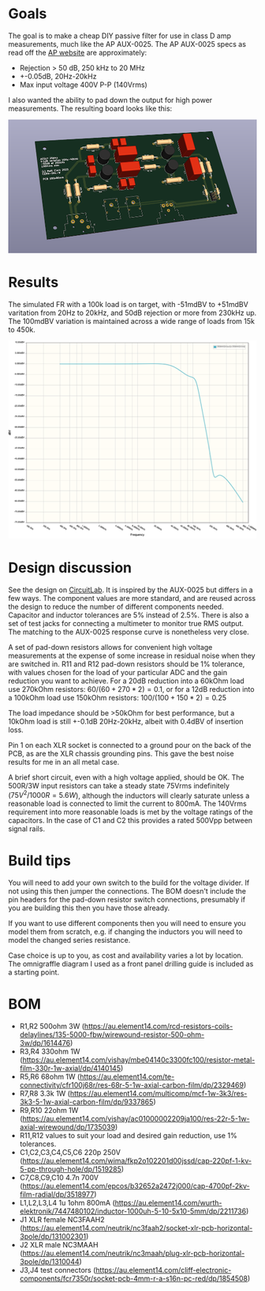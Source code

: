 # Goals

The goal is to make a cheap DIY passive filter for use in class D amp measurements, much like the AP AUX-0025.  The AP AUX-0025 specs as read off the [AP website](https://www.ap.com/analyzers-accessories/accessories/aux-family-switching-amplifier-measurement-filters/) are approximately:
* Rejection > 50 dB, 250 kHz to 20 MHz
* +-0.05dB, 20Hz-20kHz
* Max input voltage 400V P-P (140Vrms)

I also wanted the ability to pad down the output for high power measurements.  The resulting board looks like this:

![3D board model](./board_3D.png)

# Results

The simulated FR with a 100k load is on target, with -51mdBV to +51mdBV varitation from 20Hz to 20kHz, and 50dB rejection or more from 230kHz up.  The 100mdBV variation is maintained across a wide range of loads from 15k to 450k.

![Screenshot of simulated frequency response](./freq_load100k.png)



# Design discussion

See the design on [CircuitLab](https://www.circuitlab.com/editor/#?id=9zaq989z472b). It is inspired by the AUX-0025 but differs in a few ways.  The component values are more standard, and are reused across the design to reduce the number of different components needed.  Capacitor and inductor tolerances are 5% instead of 2.5%.  There is also a set of test jacks for connecting a multimeter to monitor true RMS output.  The matching to the AUX-0025 response curve is nonetheless very close.

A set of pad-down resistors allows for convenient high voltage measurements at the expense of some increase in residual noise when they are switched in.  R11 and R12 pad-down resistors should be 1% tolerance, with values chosen for the load of your particular ADC and the gain reduction you want to achieve.  For a 20dB reduction into a 60kOhm load use 270kOhm resistors: $60/(60+270*2)=0.1$, or for a 12dB reduction into a 100kOhm load use 150kOhm resistors: $100/(100+150*2)=0.25$ 

The load impedance should be >50kOhm for best performance, but a 10kOhm load is still +-0.1dB 20Hz-20kHz, albeit with 0.4dBV of insertion loss.

Pin 1 on each XLR socket is connected to a ground pour on the back of the PCB, as are the XLR chassis grounding pins.  This gave the best noise results for me in an all metal case.

A brief short circuit, even with a high voltage applied, should be OK. The 500R/3W input resistors can take a steady state 75Vrms indefinitely ($75V^2/1000R=5.6W$), although the inductors will clearly saturate unless a reasonable load is connected to limit the current to 800mA. The 140Vrms requirement into more reasonable loads is met by the voltage ratings of the capacitors. In the case of C1 and C2 this provides a rated 500Vpp between signal rails.

# Build tips

You will need to add your own switch to the build for the voltage divider. If not using this then jumper the connections. The BOM doesn't include the pin headers for the pad-down resistor switch connections, presumably if you are building this then you have those already.

If you want to use different components then you will need to ensure you model them from scratch, e.g. if changing the inductors you will need to model the changed series resistance.  

Case choice is up to you, as cost and availability varies a lot by location.  The omnigraffle diagram I used as a front panel drilling guide is included as a starting point.

# BOM

* R1,R2 500ohm 3W (https://au.element14.com/rcd-resistors-coils-delaylines/135-5000-fbw/wirewound-resistor-500-ohm-3w/dp/1614476)
* R3,R4 330ohm 1W (https://au.element14.com/vishay/mbe04140c3300fc100/resistor-metal-film-330r-1w-axial/dp/4140145)
* R5,R6 68ohm 1W (https://au.element14.com/te-connectivity/cfr100j68r/res-68r-5-1w-axial-carbon-film/dp/2329469)
* R7,R8 3.3k 1W (https://au.element14.com/multicomp/mcf-1w-3k3/res-3k3-5-1w-axial-carbon-film/dp/9337865)
* R9,R10 22ohm 1W (https://au.element14.com/vishay/ac01000002209ja100/res-22r-5-1w-axial-wirewound/dp/1735039)
* R11,R12 values to suit your load and desired gain reduction, use 1% tolerances. 
* C1,C2,C3,C4,C5,C6 220p 250V (https://au.element14.com/wima/fkp2o102201d00jssd/cap-220pf-1-kv-5-pp-through-hole/dp/1519285)
* C7,C8,C9,C10 4.7n 700V (https://au.element14.com/epcos/b32652a2472j000/cap-4700pf-2kv-film-radial/dp/3518977)
* L1,L2,L3,L4 1u 1ohm 800mA (https://au.element14.com/wurth-elektronik/7447480102/inductor-1000uh-5-10-5x10-5mm/dp/2211736)
* J1 XLR female NC3FAAH2 (https://au.element14.com/neutrik/nc3faah2/socket-xlr-pcb-horizontal-3pole/dp/131002301)
* J2 XLR male NC3MAAH (https://au.element14.com/neutrik/nc3maah/plug-xlr-pcb-horizontal-3pole/dp/1310044)
* J3,J4 test connectors (https://au.element14.com/cliff-electronic-components/fcr7350r/socket-pcb-4mm-r-a-s16n-pc-red/dp/1854508)

